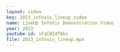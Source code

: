 ```yaml
---
layout: video
key: 2013_infovis_lineup_video
name: LineUp InfoVis Demonstration Video
year: 2013
youtube-id: iFqCBI4T8ks
file: 2013_infovis_lineup.mp4
---
```

